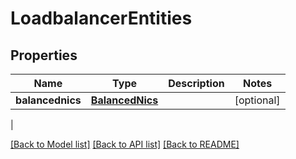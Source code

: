 # LoadbalancerEntities

## Properties
| Name | Type | Description | Notes |
------------ | ------------- | ------------- | -------------
| **balancednics** | [**BalancedNics**](BalancedNics.md) |  | [optional] 
 |

[[Back to Model list]](../README.md#documentation-for-models) [[Back to API list]](../README.md#documentation-for-api-endpoints) [[Back to README]](../README.md)


